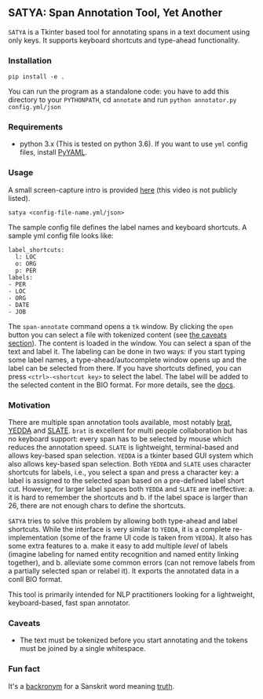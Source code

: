 ## SATYA: Span Annotation Tool, Yet Another

`SATYA` is a Tkinter based tool for annotating spans in a text document using only keys. It supports keyboard shortcuts and type-ahead functionality. 

### Installation

```
pip install -e .
```
You can run the program as a standalone code: you have to add this directory to your `PYTHONPATH`, cd `annotate` and run `python annotator.py config.yml/json`

### Requirements

-  python 3.x (This is tested on python 3.6). If you want to use `yml` config files, install [PyYAML](https://pypi.org/project/PyYAML/).

### Usage

A small screen-capture intro is provided [here](https://youtu.be/50y_7i4x8u4) (this video is not publicly listed).

```
satya <config-file-name.yml/json>
```


The sample config file defines the label names and keyboard shortcuts. A sample yml config file looks like:

```
label_shortcuts:
  l: LOC
  o: ORG
  p: PER
labels:
- PER
- LOC
- ORG
- DATE
- JOB  
```

The `span-annotate` command opens a `tk` window. By clicking the `open` button you can select a file with tokenized content (see [the caveats section](#caveats)). The content is loaded in the window. You can select a span of the text and label it. The labeling can be done in two ways: if you start typing some label names, a type-ahead/autocomplete window opens up and the label can be selected from there. If you have shortcuts defined, you can press `<ctrl>-<shortcut key>` to select the label. The label will be added to the selected content in the BIO format. For more details, see the [docs](docs/README.md).

### Motivation

There are multiple span annotation tools available, most notably [brat](https://brat.nlplab.org), [YEDDA](https://github.com/jiesutd/YEDDA) and [SLATE](http://jkk.name/slate/). `brat` is excellent for multi people collaboration but has no keyboard support: every span has to be selected by mouse which reduces the annotation speed. `SLATE` is lightweight, terminal-based and allows key-based span selection. `YEDDA` is a tkinter based GUI system which also allows key-based span selection. Both `YEDDA` and `SLATE` uses character shortcuts for labels, i.e., you select a span and press a character key: a label is assigned to the selected span based on a pre-defined label short cut. However, for larger label spaces both `YEDDA` and `SLATE` are ineffective: a. it is hard to remember the shortcuts and b. if the label space is larger than 26, there are not enough chars to define the shortcuts.

`SATYA` tries to solve this problem by allowing both type-ahead and label shortcuts. While the interface is very similar to `YEDDA`, it is a complete re-implementation (some of the frame UI code is taken from `YEDDA`). It also has some extra features to a. make it easy to add multiple _level_ of labels (imagine labeling for named entity recognition and named entity linking together), and b. alleviate some common errors (can not remove labels from a partially selected span or relabel it). It exports the annotated data in a conll BIO format. 

This tool is primarily intended for NLP practitioners looking for a lightweight, keyboard-based, fast span annotator.
  
### Caveats                                      

-  The text must be tokenized before you start annotating and the tokens must be joined by a single whitespace.

### Fun fact
It's a [backronym](https://en.wikipedia.org/wiki/Backronym) for a Sanskrit word meaning [truth](https://en.wikipedia.org/wiki/Satya). 
